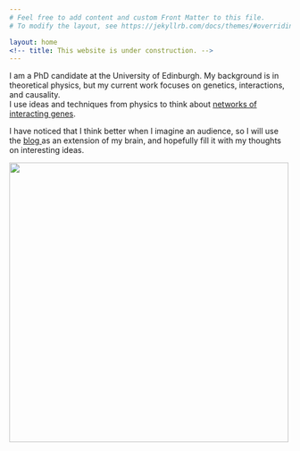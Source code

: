 ```yaml
---
# Feel free to add content and custom Front Matter to this file.
# To modify the layout, see https://jekyllrb.com/docs/themes/#overriding-theme-defaults

layout: home
<!-- title: This website is under construction. -->
---
```


<div class="wrapper  bottom-3">
	<section  class="main-col1">
		<p class='bottom-1'> 
			I am a PhD candidate at the University of Edinburgh. My background is in theoretical physics, but my current work focuses on genetics, interactions, and causality. <br/> I use ideas and techniques from physics to think about <a href="/research">networks of interacting genes</a>.<br>
		</p>
		<p>	
			I have noticed that I think better when I imagine an audience, so I will use the <a href="/blog"> blog </a> as an extension of my brain, and hopefully fill it with my thoughts on interesting ideas. 
		</p>	
	</section>
	<section class="main-col2">
		<img src="/assets/tiles2_circle.png" width="500">
	</section>
</div>